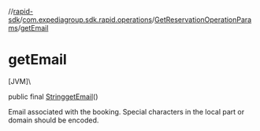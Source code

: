 //[rapid-sdk](../../../index.md)/[com.expediagroup.sdk.rapid.operations](../index.md)/[GetReservationOperationParams](index.md)/[getEmail](get-email.md)

# getEmail

[JVM]\

public final [String](https://docs.oracle.com/javase/8/docs/api/java/lang/String.html)[getEmail](get-email.md)()

Email associated with the booking. Special characters in the local part or domain should be encoded.<br>
